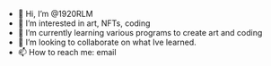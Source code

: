 - 👋 Hi, I’m @1920RLM
- 👀 I’m interested in art, NFTs, coding
- 🌱 I’m currently learning various programs to create art and coding
- 💞️ I’m looking to collaborate on what Ive learned.
- 📫 How to reach me: email

<!---
1920RLM/1920RLM is a ✨ special ✨ repository because its `README.md` (this file) appears on your GitHub profile.
You can click the Preview link to take a look at your changes.
--->
